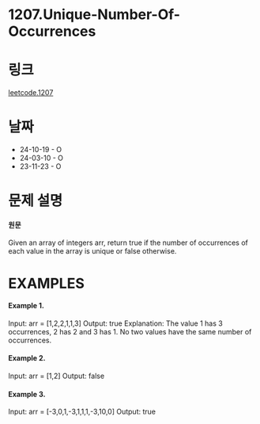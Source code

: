 # 1207.Unique-Number-Of-Occurrences

# 링크

[leetcode.1207](https://leetcode.com/problems/unique-number-of-occurrences/?envType=study-plan-v2&envId=leetcode-75)

# 날짜

- 24-10-19 - O
- 24-03-10 - O
- 23-11-23 - O

# 문제 설명

#### 원문

Given an array of integers arr, return true if the number of occurrences of each value in the array is unique or false otherwise.

# EXAMPLES

#### Example 1.

Input: arr = [1,2,2,1,1,3]
Output: true
Explanation: The value 1 has 3 occurrences, 2 has 2 and 3 has 1. No two values have the same number of occurrences.

#### Example 2.

Input: arr = [1,2]
Output: false

#### Example 3.

Input: arr = [-3,0,1,-3,1,1,1,-3,10,0]
Output: true
